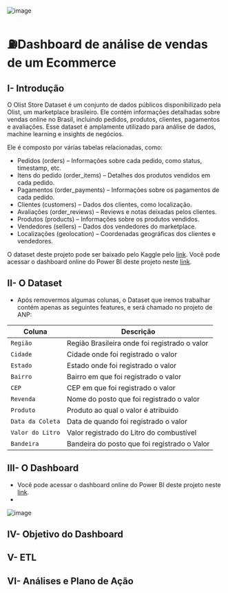 ![image](https://github.com/user-attachments/assets/fb52edf3-b0fd-4287-9241-988c74ae2e0c)




# ⛽Dashboard de análise de vendas de um Ecommerce

## I- Introdução
O Olist Store Dataset é um conjunto de dados públicos disponibilizado pela Olist, um marketplace brasileiro. Ele contém informações detalhadas sobre vendas online no Brasil, incluindo pedidos, produtos, clientes, pagamentos e avaliações. Esse dataset é amplamente utilizado para análise de dados, machine learning e insights de negócios.

Ele é composto por várias tabelas relacionadas, como:

- Pedidos (orders) – Informações sobre cada pedido, como status, timestamp, etc.
- Itens do pedido (order_items) – Detalhes dos produtos vendidos em cada pedido.
- Pagamentos (order_payments) – Informações sobre os pagamentos de cada pedido.
- Clientes (customers) – Dados dos clientes, como localização.
- Avaliações (order_reviews) – Reviews e notas deixadas pelos clientes.
- Produtos (products) – Informações sobre os produtos vendidos.
- Vendedores (sellers) – Dados dos vendedores do marketplace.
- Localizações (geolocation) – Coordenadas geográficas dos clientes e vendedores.

O dataset deste projeto pode ser baixado pelo Kaggle pelo [link](https://www.kaggle.com/datasets/paulogladson/anp-combustveis).
Você pode acessar o dashboard online do Power BI deste projeto neste [link](https://app.powerbi.com/view?r=eyJrIjoiZGY0YTAzMzctZmVhYi00NDFkLTkzYWYtMTgwZDcxMzE2ZGM3IiwidCI6IjRmZDUyYzZkLTcwMDctNDc1NS04NWZhLTI1Zjg2ZTcxYWVjNyJ9).

## II- O Dataset
- Após removermos algumas colunas, o Dataset que iremos trabalhar contém apenas as seguintes features, e será chamado no projeto de ANP:

| Coluna          | Descrição                                                  
|-|-|
| `Região`    	  | Região Brasileira onde foi registrado o valor                           
| `Cidade`        | Cidade onde foi registrado o valor                                                    
| `Estado` | Estado onde foi registrado o valor                                                  
| `Bairro`       | Bairro em que foi registrado o valor  
| `CEP`       | CEP em que foi registrado o valor  
| `Revenda`       | Nome do posto que foi registrado o valor  
| `Produto`       | Produto ao qual o valor é atribuido  
| `Data da Coleta`       | Data de quando foi registrado o valor  
| `Valor do Litro`       | Valor registrado do Litro do combustível  
| `Bandeira`       | Bandeira do posto que foi registrado o Valor 



## III- O Dashboard
- Você pode acessar o dashboard online do Power BI deste projeto neste [link](https://app.powerbi.com/view?r=eyJrIjoiZGY0YTAzMzctZmVhYi00NDFkLTkzYWYtMTgwZDcxMzE2ZGM3IiwidCI6IjRmZDUyYzZkLTcwMDctNDc1NS04NWZhLTI1Zjg2ZTcxYWVjNyJ9).
- 
![image](https://github.com/user-attachments/assets/20d4fa3f-2a06-494d-b181-34a51ac2b9ae)



## IV- Objetivo do Dashboard



## V- ETL



## VI- Análises e Plano de Ação










